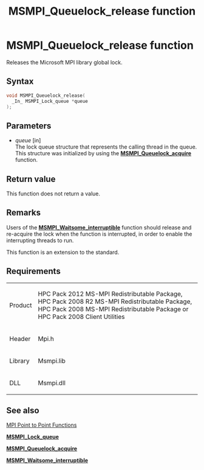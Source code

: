 ﻿---
title: MSMPI_Queuelock_release function
TOCTitle: MSMPI_Queuelock_release function
ms:assetid: C11D4EC4-E2F7-4DF2-A837-6F863A407085
ms:mtpsurl: https://msdn.microsoft.com/en-us/library/Dn520624(v=VS.85)
ms:contentKeyID: 59361095
ms.date: 03/28/2018
mtps_version: v=VS.85
f1_keywords:
- mpi/MSMPI_Queuelock_release
- MSMPI_Queuelock_release
dev_langs:
- C++
- C
api_location:
- Msmpi.dll
api_name:
- MSMPI_Queuelock_release
api_type:
- DLLExport
product:
- Windows
topic_type:
- apiref
- kbSyntax
product_family_name: VS
ROBOTS: INDEX,FOLLOW
---

# MSMPI\_Queuelock\_release function

Releases the Microsoft MPI library global lock.

## Syntax

``` c++
void MSMPI_Queuelock_release(
  _In_ MSMPI_Lock_queue *queue
);
```

## Parameters

  - *queue* \[in\]  
    The lock queue structure that represents the calling thread in the queue. This structure was initialized by using the [**MSMPI\_Queuelock\_acquire**](msmpi-queuelock-acquire-function.md) function.

## Return value

This function does not return a value.

## Remarks

Users of the [**MSMPI\_Waitsome\_interruptible**](msmpi-waitsome-interruptible-function.md) function should release and re-acquire the lock when the function is interrupted, in order to enable the interrupting threads to run.

This function is an extension to the standard.

## Requirements

<table>
<colgroup>
<col/>
<col/>
</colgroup>
<tbody>
<tr class="odd">
<td><p>Product</p></td>
<td><p>HPC Pack 2012 MS-MPI Redistributable Package, HPC Pack 2008 R2 MS-MPI Redistributable Package, HPC Pack 2008 MS-MPI Redistributable Package or HPC Pack 2008 Client Utilities</p></td>
</tr>
<tr class="even">
<td><p>Header</p></td>
<td>Mpi.h</td>
</tr>
<tr class="odd">
<td><p>Library</p></td>
<td>Msmpi.lib</td>
</tr>
<tr class="even">
<td><p>DLL</p></td>
<td>Msmpi.dll</td>
</tr>
</tbody>
</table>


## See also

[MPI Point to Point Functions](mpi-point-to-point-functions.md)

[**MSMPI\_Lock\_queue**](msmpi-lock-queue-structure.md)

[**MSMPI\_Queuelock\_acquire**](msmpi-queuelock-acquire-function.md)

[**MSMPI\_Waitsome\_interruptible**](msmpi-waitsome-interruptible-function.md)

